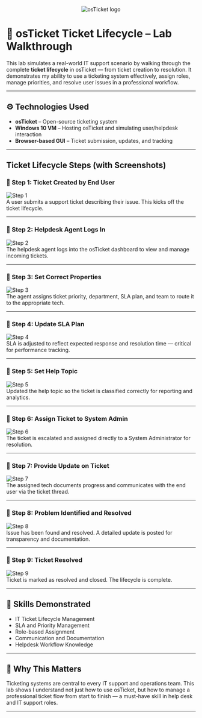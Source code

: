 <p align="center">
<img src="https://i.imgur.com/Clzj7Xs.png" alt="osTicket logo"/>
</p>

# 📃 osTicket Ticket Lifecycle – Lab Walkthrough

This lab simulates a real-world IT support scenario by walking through the complete **ticket lifecycle** in osTicket — from ticket creation to resolution. It demonstrates my ability to use a ticketing system effectively, assign roles, manage priorities, and resolve user issues in a professional workflow.

---

## ⚙️ Technologies Used

- **osTicket** – Open-source ticketing system
- **Windows 10 VM** – Hosting osTicket and simulating user/helpdesk interaction
- **Browser-based GUI** – Ticket submission, updates, and tracking

---

## Ticket Lifecycle Steps (with Screenshots)

### 🔹 Step 1: Ticket Created by End User
![Step 1](Tickets%20and%20Ticket%20Lifecycle/1.Creating%20a%20ticket%20.png)  
A user submits a support ticket describing their issue. This kicks off the ticket lifecycle.

---

### 🔹 Step 2: Helpdesk Agent Logs In
![Step 2](Tickets%20and%20Ticket%20Lifecycle/2.Login%20in%20as%20our%20helpdesk.png)  
The helpdesk agent logs into the osTicket dashboard to view and manage incoming tickets.

---

### 🔹 Step 3: Set Correct Properties
![Step 3](Tickets%20and%20Ticket%20Lifecycle/3.Setting%20correct%20proporties%20.png)  
The agent assigns ticket priority, department, SLA plan, and team to route it to the appropriate tech.

---

### 🔹 Step 4: Update SLA Plan
![Step 4](Tickets%20and%20Ticket%20Lifecycle/4.Updating%20SLA.png)  
SLA is adjusted to reflect expected response and resolution time — critical for performance tracking.

---

### 🔹 Step 5: Set Help Topic
![Step 5](Tickets%20and%20Ticket%20Lifecycle/5.Updating%20help%20topic.png)  
Updated the help topic so the ticket is classified correctly for reporting and analytics.

---

### 🔹 Step 6: Assign Ticket to System Admin
![Step 6](Tickets%20and%20Ticket%20Lifecycle/6.Assigning%20to%20sysadmin%20.png)  
The ticket is escalated and assigned directly to a System Administrator for resolution.

---

### 🔹 Step 7: Provide Update on Ticket
![Step 7](Tickets%20and%20Ticket%20Lifecycle/7.providing%20update%20for%20ticket%20.png)  
The assigned tech documents progress and communicates with the end user via the ticket thread.

---

### 🔹 Step 8: Problem Identified and Resolved
![Step 8](Tickets%20and%20Ticket%20Lifecycle/8.found%20and%20resolved%20the%20issue.png)  
Issue has been found and resolved. A detailed update is posted for transparency and documentation.

---

### 🔹 Step 9: Ticket Resolved
![Step 9](Tickets%20and%20Ticket%20Lifecycle/9.Ticket%20resolved.png)  
Ticket is marked as resolved and closed. The lifecycle is complete.

---

## 🚀 Skills Demonstrated

- IT Ticket Lifecycle Management
- SLA and Priority Management
- Role-based Assignment
- Communication and Documentation
- Helpdesk Workflow Knowledge

---

## 💼 Why This Matters

Ticketing systems are central to every IT support and operations team. This lab shows I understand not just how to use osTicket, but how to manage a professional ticket flow from start to finish — a must-have skill in help desk and IT support roles.

---
